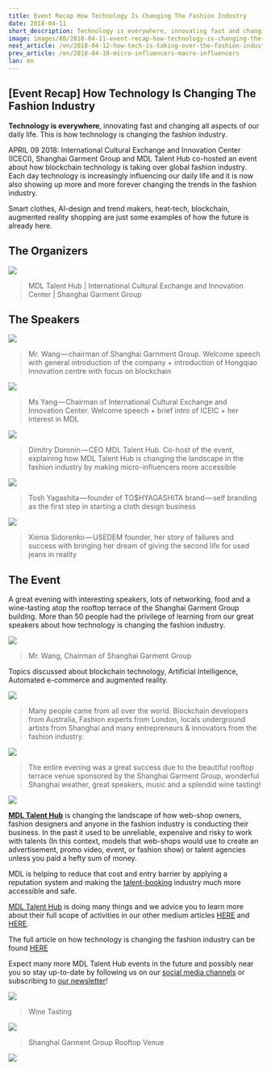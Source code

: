 ```yaml
---
title: Event Recap How Technology Is Changing The Fashion Industry
date: 2018-04-11
short_description: Technology is everywhere, innovating fast and changing all aspects of our daily life. This is how technology is changing the fashion industry.
image: images/80/2018-04-11-event-recap-how-technology-is-changing-the-fashion-industry1.jpeg
next_article: /en/2018-04-12-how-tech-is-taking-over-the-fashion-industry
prev_article: /en/2018-04-10-micro-influencers-macro-influencers
lan: en
---
```


## [Event Recap] How Technology Is Changing The Fashion Industry

**Technology is everywhere**, innovating fast and changing all aspects of our daily life. This is how technology is changing the fashion industry.

APRIL 09 2018: International Cultural Exchange and Innovation Center (ICECI), Shanghai Garment Group and MDL Talent Hub co-hosted an event about how blockchain technology is taking over global fashion industry. Each day technology is increasingly influencing our daily life and it is now also showing up more and more forever changing the trends in the fashion industry.

Smart clothes, AI-design and trend makers, heat-tech, blockchain, augmented reality shopping are just some examples of how the future is already here.

## The Organizers

![](/images/80/2018-04-11-event-recap-how-technology-is-changing-the-fashion-industry1.jpeg)

>MDL Talent Hub | International Cultural Exchange and Innovation Center | Shanghai Garment Group

## The Speakers

![](/images/80/2018-04-11-event-recap-how-technology-is-changing-the-fashion-industry2.jpeg)

>Mr. Wang — chairman of Shanghai Garnment Group. Welcome speech with general introduction of the company + introduction of Hongqiao innovation centre with focus on blockchain

![](/images/80/2018-04-11-event-recap-how-technology-is-changing-the-fashion-industry3.jpeg)

>Ms Yang — Chairman of International Cultural Exchange and Innovation Center. Welcome speech + brief intro of ICEIC + her interest in MDL

![](/images/80/2018-04-11-event-recap-how-technology-is-changing-the-fashion-industry4.jpeg)

>Dimitry Doronin — CEO MDL Talent Hub. Co-host of the event, explaining how MDL Talent Hub is changing the landscape in the fashion industry by making micro-influencers more accessible

![](/images/80/2018-04-11-event-recap-how-technology-is-changing-the-fashion-industry5.png)

>Tosh Yagashita — founder of TO$HYAGASHITA brand — self branding as the first step in starting a cloth design business

![](/images/80/2018-04-11-event-recap-how-technology-is-changing-the-fashion-industry6.png)

>Xienia Sidorenko — USEDEM founder, her story of failures and success with bringing her dream of giving the second life for used jeans in reality


## The Event
A great evening with interesting speakers, lots of networking, food and a wine-tasting atop the rooftop terrace of the Shanghai Garment Group building. More than 50 people had the privilege of learning from our great speakers about how technology is changing the fashion industry.


![](/images/80/2018-04-11-event-recap-how-technology-is-changing-the-fashion-industry7.png)

>Mr. Wang, Chairman of Shanghai Garment Group

Topics discussed about blockchain technology, Artificial Intelligence, Automated e-commerce and augmented reality.

![](/images/80/2018-04-11-event-recap-how-technology-is-changing-the-fashion-industry8.jpeg)


>Many people came from all over the world. Blockchain developers from Australia, Fashion experts from London, locals underground artists from Shanghai and many entrepreneurs & innovators from the fashion industry.

![](/images/80/2018-04-11-event-recap-how-technology-is-changing-the-fashion-industry9.jpeg)

>The entire evening was a great success due to the beautiful rooftop terrace venue sponsored by the Shanghai Garment Group, wonderful Shanghai weather, great speakers, music and a splendid wine tasting!



![](/images/80/2018-04-11-event-recap-how-technology-is-changing-the-fashion-industry10.jpeg)

[**MDL Talent Hub**](https://www.mdl.life/) is changing the landscape of how web-shop owners, fashion designers and anyone in the fashion industry is conducting their business. In the past it used to be unreliable, expensive and risky to work with talents (In this context, models that web-shops would use to create an advertisement, promo video, event, or fashion show) or talent agencies unless you paid a hefty sum of money.

MDL is helping to reduce that cost and entry barrier by applying a reputation system and making the [talent-booking](https://en.wikipedia.org/wiki/Talent_agent) industry much more accessible and safe.

[MDL Talent Hub](https://www.mdl.life/) is doing many things and we advice you to learn more about their full scope of activities in our other medium articles [HERE](https://medium.com/@dd_96182/10-ways-to-improve-the-talent-booking-industry-66c8966e422e) and [HERE](https://medium.com/@dd_96182/how-one-small-company-is-changing-the-entertainment-industry-773bda3fcb79).

The full article on how technology is changing the fashion industry can be found [HERE](https://medium.com/@dd_96182/how-tech-is-taking-over-the-fashion-industry-72a0a22693fb)

Expect many more MDL Talent Hub events in the future and possibly near you so stay up-to-date by following us on our [social media channels](https://www.facebook.com/mdl.wtf) or subscribing to [our newsletter](https://www.mdl.life/)!

![](/images/80/2018-04-11-event-recap-how-technology-is-changing-the-fashion-industry11.jpeg)

>Wine Tasting

![](/images/80/2018-04-11-event-recap-how-technology-is-changing-the-fashion-industry12.jpeg)

>Shanghai Garment Group Rooftop Venue

![](/images/80/2018-04-11-event-recap-how-technology-is-changing-the-fashion-industry13.jpeg)






